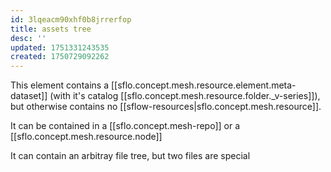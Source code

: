 ```yaml
---
id: 3lqeacm90xhf0b8jrrerfop
title: assets tree
desc: ''
updated: 1751331243535
created: 1750729092262
---
```


This element contains a [[sflo.concept.mesh.resource.element.meta-dataset]] (with it's catalog [[sflo.concept.mesh.resource.folder._v-series]]), but otherwise contains no [[sflow-resources|sflo.concept.mesh.resource]]. 

It can be contained in a [[sflo.concept.mesh-repo]] or a [[sflo.concept.mesh.resource.node]]

It can contain an arbitray file tree, but two files are special